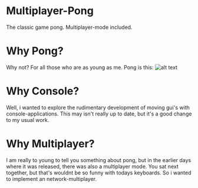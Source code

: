 # Multiplayer-Pong
The classic game pong. Multiplayer-mode included.

# Why Pong?
Why not? For all those who are as young as me. Pong is this:
![alt text](https://en.wikipedia.org/wiki/Pong#/media/File:Pong.png)

# Why Console?
Well, i wanted to explore the rudimentary development of moving gui's with console-applications.
This may isn't really up to date, but it's a good change to my usual work. 

# Why Multiplayer?
I am really to young to tell you something about pong, but in the earlier days where it was released, there was also a multiplayer mode. 
You sat next together, but that's wouldnt be so funny with todays keyboards. So i wanted to implement an network-multiplayer. 

